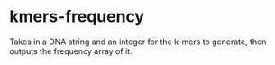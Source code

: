 # kmers-frequency
Takes in a DNA string and an integer for the k-mers to generate, then outputs the frequency array of it.
